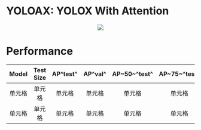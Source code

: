 # YOLOAX: YOLOX With Attention
<div align=center><img src="https://github.com/KejianXu/yoloax/assets/134375672/3061a843-4493-488d-8695-f59dba513886"></div>

# Performance

| Model | Test Size | AP^test^ | AP^val^ | AP~50~^test^ | AP~75~^test^ | batch 1 fps |
| :----: | :----: | :----: | :----: | :----: | :----: | :----: |
| 单元格  | 单元格 | 单元格 | 单元格 | 单元格 | 单元格 | 单元格 |
| 单元格  | 单元格 | 单元格 | 单元格 | 单元格 | 单元格 | 单元格 |



